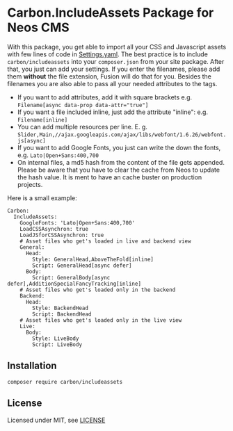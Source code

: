 Carbon.IncludeAssets Package for Neos CMS
=========================================

With this package, you get able to import all your CSS and Javascript assets with few lines of code in [Settings.yaml](Configuration/Settings.yaml). The best practice is to include `carbon/includeassets` into your `composer.json` from your site package. After that, you just can add your settings. If you enter the filenames, please add them **without** the file extension, Fusion will do that for you. Besides the filenames you are also able to pass all your needed attributes to the tags.

* If you want to add attributes, add it with square brackets e.g. `Filename[async data-prop data-attr="true"]`
* If you want a file included inline, just add the attribute "inline": e.g. `Filename[inline]`
* You can add multiple resources per line. E. g. `Slider,Main,//ajax.googleapis.com/ajax/libs/webfont/1.6.26/webfont.js[async]`
* If you want to add Google Fonts, you just can write the down the fonts, e.g. `Lato|Open+Sans:400,700`
* On internal files, a md5 hash from the content of the file gets appended. Please be aware that you have to clear the cache from Neos to update the hash value. It is ment to have an cache buster on production projects.

Here is a small example:

```
Carbon:
  IncludeAssets:
    GoogleFonts: 'Lato|Open+Sans:400,700'
    LoadCSSAsynchron: true
    LoadJSforCSSAsynchron: true
    # Asset files who get's loaded in live and backend view
    General:
      Head:
        Style: GeneralHead,AboveTheFold[inline]
        Script: GeneralHead[async defer]
      Body:
        Script: GeneralBody[async defer],AdditionSpecialFancyTracking[inline]
    # Asset files who get's loaded only in the backend
    Backend:
      Head:
        Style: BackendHead
        Script: BackendHead
    # Asset files who get's loaded only in the live view
    Live:
      Body:
        Style: LiveBody
        Script: LiveBody
```


Installation
------------

```
composer require carbon/includeassets
```


License
-------

Licensed under MIT, see [LICENSE](LICENSE)
